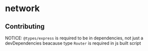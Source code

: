 # network

## Contributing
NOTICE: `@types/express` is required to be in dependencies, not just a devDependencies beacause type `Router` is required in js built script
